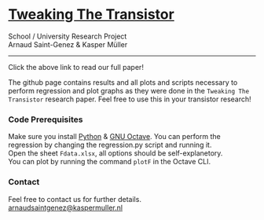 # [Tweaking The Transistor](https://ttt.arnaudsaintgenez.kaspermuller.nl/TweakingTheTransistor.pdf)
School / University Research Project  
Arnaud Saint-Genez & Kasper Müller

----

Click the above link to read our full paper!  

The github page contains results and all plots and scripts necessary to perform regression and plot graphs as they were done in the `Tweaking The Transistor` research paper. Feel free to use this in your transistor research!

### Code Prerequisites
Make sure you install [Python](https://www.python.org/) & [GNU Octave](https://www.gnu.org/software/octave/). 
You can perform the regression by changing the regression.py script and running it.  
Open the sheet `Fdata.xlsx`, all options should be self-explanetory.  
You can plot by running the command `plotF` in the Octave CLI.

### Contact
Feel free to contact us for further details.  
[arnaudsaintgenez@kaspermuller.nl](mailto:arnaudsaintgenez@kaspermuller.nl)

